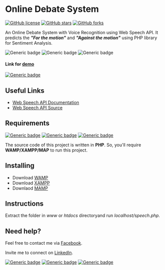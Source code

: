 # Online Debate System

[![GitHub license](https://img.shields.io/github/license/vinitshahdeo/online-debate-system.svg?style=social)](https://github.com/vinitshahdeo/online-debate-system/blob/master/LICENSE) [![GitHub stars](https://img.shields.io/github/stars/vinitshahdeo/online-debate-system.svg?style=social)](https://github.com/vinitshahdeo/online-debate-system/stargazers) [![GitHub forks](https://img.shields.io/github/forks/vinitshahdeo/online-debate-system.svg?style=social)](https://github.com/vinitshahdeo/online-debate-system/network)

An Online Debate System with Voice Recognition using Web Speech API. It predicts the ***"For the motion"*** and ***"Against the motion"*** using PHP library for Sentiment Analysis.

![Generic badge](https://img.shields.io/badge/debate-system-orange.svg) 
![Generic badge](https://img.shields.io/badge/speech-api-yellowgreen.svg)
![Generic badge](https://img.shields.io/badge/sentiment-analysis-ff69b4.svg) 

#### Link for [demo](https://vinitshahdeo.github.io/online-debate-system/speech.html) 
[![Generic badge](https://img.shields.io/badge/view-demo-teal.svg)](https://vinitshahdeo.github.io/online-debate-system/speech.html)

## Useful Links

- [Web Speech API Documentation](https://w3c.github.io/speech-api/speechapi.html)
- [Web Speech API Source](https://github.com/w3c/speech-api)

## Requirements

[![Generic badge](https://img.shields.io/badge/wamp-server-red.svg)](http://www.wampserver.com/en/) [![Generic badge](https://img.shields.io/badge/xampp-server-blue.svg)](https://www.apachefriends.org/download.html) [![Generic badge](https://img.shields.io/badge/mamp-server-lightgrey.svg)](https://www.mamp.info/en/)

The source code of this project is written in **PHP**. So, you'll require **WAMP/XAMPP/MAP** to run this project.

## Installing 

- Download [WAMP](http://www.wampserver.com/en/)
- Download [XAMPP](https://www.apachefriends.org/download.html)
- Downlaod [MAMP](https://www.mamp.info/en/)

## Instructions

Extract the folder in *www* or *htdocs* directoryand run *localhost/speech.php*.

## Need help?

Feel free to contact me via [Facebook](https://www.facebook.com/vinit.shahdeo).

Invite me to connect on [LinkedIn](https://www.linkedin.com/in/vinitshahdeo/).

[![Generic badge](https://img.shields.io/badge/facebook-add-blue.svg)](https://www.facebook.com/vinit.shahdeo) [![Generic badge](https://img.shields.io/badge/quora-ask-red.svg)](https://www.quora.com/profile/Vinit-Shahdeo-1) [![Generic badge](https://img.shields.io/badge/instagram-follow-yellow.svg)](https://www.instagram.com/vinitshahdeo/)